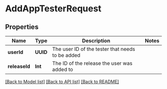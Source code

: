 # AddAppTesterRequest

## Properties
Name | Type | Description | Notes
------------ | ------------- | ------------- | -------------
**userId** | **UUID** | The user ID of the tester that needs to be added | 
**releaseId** | **Int** | The ID of the release the user was added to | 

[[Back to Model list]](../README.md#documentation-for-models) [[Back to API list]](../README.md#documentation-for-api-endpoints) [[Back to README]](../README.md)


